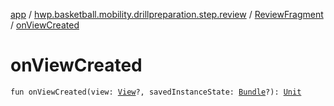 [app](../../index.md) / [hwp.basketball.mobility.drillpreparation.step.review](../index.md) / [ReviewFragment](index.md) / [onViewCreated](.)

# onViewCreated

`fun onViewCreated(view: `[`View`](https://developer.android.com/reference/android/view/View.html)`?, savedInstanceState: `[`Bundle`](https://developer.android.com/reference/android/os/Bundle.html)`?): `[`Unit`](https://kotlinlang.org/api/latest/jvm/stdlib/kotlin/-unit/index.html)